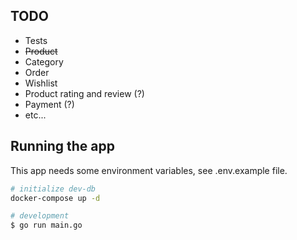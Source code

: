 ## TODO
- Tests
- <s>Product</s>
- Category
- Order
- Wishlist
- Product rating and review (?)
- Payment (?)
- etc...

## Running the app

This app needs some environment variables, see .env.example file.

```bash
# initialize dev-db
docker-compose up -d

# development
$ go run main.go
```